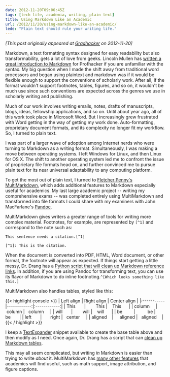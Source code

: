 ```yaml
---
date: 2012-11-20T09:06:45Z
tags: [tech life, academia, writing, plain text]
title: Using Markdown Like an Academic
url: /2012/11/20/using-markdown-like-an-academic/
lede: "Plain text should rule your writing life."
---
```


*[This post originally appeared at [Gradhacker](http://www.gradhacker.org/2012/11/20/using-markdown-like-an-academic/) on 2012-11-20]*

Markdown, a text formatting syntax designed for easy readability but also transformability, gets a lot of love from geeks. Lincoln Mullen has [written a great introduction to Markdown](http://chronicle.com/blogs/profhacker/markdown-the-syntax-you-probably-already-know/35295) for Profhacker if you are unfamiliar with the syntax. My big question when I made the shift away from traditional word processors and began using plaintext and markdown was if it would be flexible enough to support the conventions of scholarly work. After all, if the format wouldn't support footnotes, tables, figures, and so on, it wouldn't be much use since such conventions are expected across the genres we use in scholarly writing and publishing.

Much of our work involves writing emails, notes, drafts of manuscripts, blogs, ideas, fellowship applications, and so on. Until about year ago, all of this work took place in Microsoft Word. But I increasingly grew frustrated with Word getting in the way of getting my work done. Auto-formatting, proprietary document formats, and its complexity no longer fit my workflow. So, I turned to plain text.

I was part of a larger wave of adoption among Internet nerds who were turning to Markdown as a writing format. Simultaneously, I was making a move between operating systems. I left Windows for Linux, and then Linux for OS X. The shift to another operating system led me to confront the issue of proprietary file formats head on, and further convinced me to pursue plain text for its near universal adaptability to any computing platform.

To get the most out of plain text, I turned to [Fletcher Penny's MultiMarkdown](http://fletcherpenney.net/multimarkdown/), which adds additional features to Markdown especially useful for academics. My last large academic project -- writing my comprehensive exams -- was completed entirely using MultiMarkdown and transformed into file formats I could share with my examiners with John MacFarlane's [Pandoc](http://johnmacfarlane.net/pandoc/).

MultiMarkdown gives writers a greater range of tools for writing more complex material. Footnotes, for example, are represented by <code>[^1]</code> and correspond to the note such as:

<code>This sentence needs a citation.[^1]</code>

<code>[^1]: This is the citation.</code>

When the document is converted into PDF, HTML, Word document, or other format, the footnote will appear as expected. If things start getting a little messy, Dr. Drang has a [Python script that will clean up Markdown reference links](http://www.leancrew.com/all-this/2012/09/tidying-markdown-reference-links/). In addition, if you are using Pandoc for transforming text, you can use its flavor of Markdown to do inline footnoting.`^[Which looks something like this.]`

MultiMarkdown also handles tables, styled like this:

{{< highlight console >}}
| Left align | Right align | Center align |
|:-----------|------------:|:------------:|
| This       |        This |    This      |
| column     |      column |   column     |
| will       |        will |    will      |
| be         |          be |     be       |
| left       |       right |   center     |
| aligned    |     aligned |   aligned    |
{{< / highlight >}}

I keep a [TextExpander](http://www.smilesoftware.com/TextExpander/index.html) snippet available to create the base table above and then modify as I need. Once again, Dr. Drang has a script that can [clean up Markdown tables](http://www.leancrew.com/all-this/2012/11/markdown-table-scripts-for-bbedit/).

This may all seem complicated, but writing *in* Markdown is easier than trying to write *about* it. MultiMarkdown has [many other features](http://fletcherpenney.net/multimarkdown/features/) that academics will find useful, such as math support, image attribution, and figure captions.